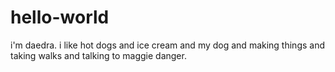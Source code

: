 # hello-world

i'm daedra. i like hot dogs and ice cream and my dog and making things and taking walks and talking to maggie danger. 
